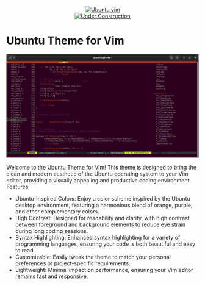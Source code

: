 <div align="center">    <a href="https://github.com/dntstck?tab=repositories" target="_blank"><img alt="Ubuntu.vim" src="https://img.shields.io/badge/Ubuntu.vim-151515?&logo=vim&logoColor=purple"></a></div>

<div align="center">    <a href="https://github.com/dntstck?tab=repositories" target="_blank"><img alt="Under Construction" src="https://img.shields.io/badge/build-passing-brightgreen"></a></div>

<!-- README -->

# Ubuntu Theme for Vim

![Screenshot](/ubuntuvim.png)

Welcome to the Ubuntu Theme for Vim! This theme is designed to bring the clean and modern aesthetic of the Ubuntu operating system to your Vim editor, providing a visually appealing and productive coding environment.
Features

- Ubuntu-Inspired Colors: Enjoy a color scheme inspired by the Ubuntu desktop environment, featuring a harmonious blend of orange, purple, and other complementary colors.
- High Contrast: Designed for readability and clarity, with high contrast between foreground and background elements to reduce eye strain during long coding sessions.
- Syntax Highlighting: Enhanced syntax highlighting for a variety of programming languages, ensuring your code is both beautiful and easy to read.
- Customizable: Easily tweak the theme to match your personal preferences or project-specific requirements.
- Lightweight: Minimal impact on performance, ensuring your Vim editor remains fast and responsive.